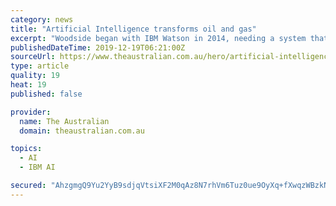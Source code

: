 ```yaml
---
category: news
title: "Artificial Intelligence transforms oil and gas"
excerpt: "Woodside began with IBM Watson in 2014, needing a system that could search 20,000 documents in the database. Having deployed a number of Watson deep AI solutions in areas such as health and safety, projects and drilling and completions, Woodside realised a broad-AI that could work across the deep solutions was necessary. Willow was developed in ..."
publishedDateTime: 2019-12-19T06:21:00Z
sourceUrl: https://www.theaustralian.com.au/hero/artificial-intelligence-transforms-oil-and-gas/news-story/16656b52c230118211a7d803fcdc2839
type: article
quality: 19
heat: 19
published: false

provider:
  name: The Australian
  domain: theaustralian.com.au

topics:
  - AI
  - IBM AI

secured: "AhzgmgQ9Yu2YyB9sdjqVtsiXF2M0qAz8N7rhVm6Tuz0ue9OyXq+fXwqzWBzkNiu227edzNPNiBZLpiqm23263uXNlqpRkjMC/CmPpTmWHwvJGcwpE0JJ7kPnBVxJoeS665q2m8MA7rkIDMEXZu0L0ADezdXVDGtwyWFVLVRyNDVw0mUieDGb/NPxzlohHy3TDvU9ixzSAzzpcjtP4pw5lzz8fJ0O60bIi27lxp7PViW1KbQdj3sRP8SrBctYn2cNlPzIifHGgIBSJxNuix+JsA==;IDpkwabtyxmuPxzKAkKg5A=="
---
```



